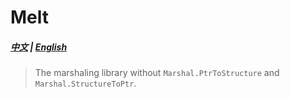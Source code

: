 # Melt
##### [中文](./docs/readme.zh-tw.md) | [English](./docs/readme.en-us.md)

> The marshaling library without ```Marshal.PtrToStructure``` and ```Marshal.StructureToPtr```.


